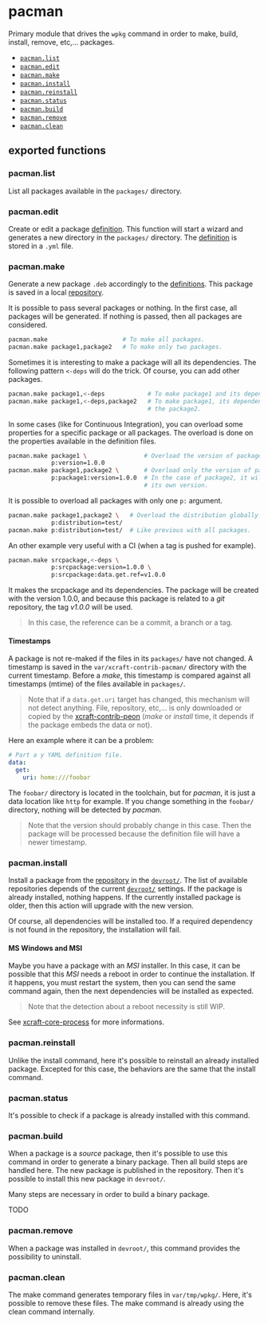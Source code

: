 # pacman

Primary module that drives the `wpkg` command in order to make, build, install,
remove, etc,... packages.

- [`pacman.list`](#pacman.list)
- [`pacman.edit`](#pacman.edit)
- [`pacman.make`](#pacman.make)
- [`pacman.install`](#pacman.install)
- [`pacman.reinstall`](#pacman.reinstall)
- [`pacman.status`](#pacman.status)
- [`pacman.build`](#pacman.build)
- [`pacman.remove`](#pacman.remove)
- [`pacman.clean`](#pacman.clean)

## exported functions

### pacman.list

List all packages available in the `packages/` directory.

### pacman.edit

Create or edit a package [definition][2]. This function will start a wizard and
generates a new directory in the `packages/` directory. The [definition][2] is
stored in a `.yml` file.

### pacman.make

Generate a new package `.deb` accordingly to the [definitions][2]. This package
is saved in a local [repository][3].

It is possible to pass several packages or nothing. In the first case, all
packages will be generated. If nothing is passed, then all packages are
considered.

```sh
pacman.make                     # To make all packages.
pacman.make package1,package2   # To make only two packages.
```

Sometimes it is interesting to make a package will all its dependencies. The
following pattern `<-deps` will do the trick. Of course, you can add other
packages.

```sh
pacman.make package1,<-deps            # To make package1 and its dependencies.
pacman.make package1,<-deps,package2   # To make package1, its dependencies and
                                       # the package2.
```

In some cases (like for Continuous Integration), you can overload some
properties for a specific package or all packages. The overload is done on
the properties available in the definition files.

```sh
pacman.make package1 \                # Overload the version of package1.
            p:version=1.0.0
pacman.make package1,package2 \       # Overload only the version of package1.
            p:package1:version=1.0.0  # In the case of package2, it will use
                                      # its own version.
```

It is possible to overload all packages with only one `p:` argument.

```sh
pacman.make package1,package2 \   # Overload the distribution globally.
            p:distribution=test/
pacman.make p:distribution=test/  # Like previous with all packages.
```

An other example very useful with a CI (when a tag is pushed for example).

```sh
pacman.make srcpackage,<-deps \
            p:srcpackage:version=1.0.0 \
            p:srcpackage:data.get.ref=v1.0.0
```

It makes the srcpackage and its dependencies. The package will be created with
the version 1.0.0, and because this package is related to a *git* repository,
the tag *v1.0.0* will be used.

> In this case, the reference can be a commit, a branch or a tag.

#### Timestamps

A package is not re-maked if the files in its `packages/` have not changed.
A timestamp is saved in the `var/xcraft-contrib-pacman/` directory with the
current timestamp. Before a *make*, this timestamp is compared against all
timestamps (mtime) of the files available in `packages/`.

> Note that if a `data.get.uri` target has changed, this mechanism will not
> detect anything. File, repository, etc,... is only downloaded or copied
> by the [xcraft-contrib-peon][4] (*make* or *install* time, it depends if the
> package embeds the data or not).

Here an example where it can be a problem:

```yaml
# Part a y YAML definition file.
data:
  get:
    uri: home:///foobar
```

The `foobar/` directory is located in the toolchain, but for *pacman*, it is
just a data location like `http` for example. If you change something in the
`foobar/` directory, nothing will be detected by *pacman*.

> Note that the version should probably change in this case. Then the package
> will be processed because the definition file will have a newer timestamp.

### pacman.install

Install a package from the [repository][3] in the [`devroot/`][1]. The list of
available repositories depends of the current [`devroot/`][1] settings. If the
package is already installed, nothing happens. If the currently installed
package is older, then this action will upgrade with the new version.

Of course, all dependencies will be installed too. If a required dependency
is not found in the repository, the installation will fail.

#### MS Windows and MSI

Maybe you have a package with an *MSI* installer. In this case, it can be
possible that this *MSI* needs a reboot in order to continue the
installation. If it happens, you must restart the system, then you can send
the same command again, then the next dependencies will be installed as
expected.

> Note that the detection about a reboot necessity is still WIP.

See [xcraft-core-process][5] for more informations.

### pacman.reinstall

Unlike the install command, here it's possible to reinstall an already
installed package. Excepted for this case, the behaviors are the same that
the install command.

### pacman.status

It's possible to check if a package is already installed with this command.

### pacman.build

When a package is a *source* package, then it's possible to use this
command in order to generate a binary package. Then all build steps are
handled here. The new package is published in the repository. Then it's
possible to install this new package in `devroot/`.

Many steps are necessary in order to build a binary package.

TODO

### pacman.remove

When a package was installed in `devroot/`, this command provides the
possibility to uninstall.

### pacman.clean

The make command generates temporary files in `var/tmp/wpkg/`. Here, it's
possible to remove these files. The make command is already using the clean
command internally.


[1]: xcraft-contrib-pacman.devroot.md
[2]: xcraft-contrib-pacman.definition.md
[3]: xcraft-contrib-pacman.repository.md
[4]: xcraft-contrib-peon.md
[5]: xcraft-core-process.md
